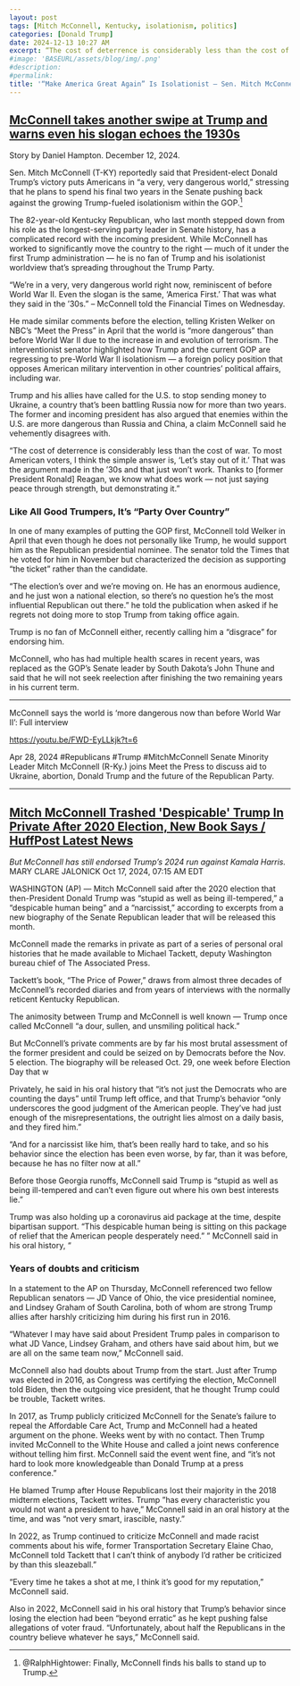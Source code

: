 ```yaml
---
layout: post
tags: [Mitch McConnell, Kentucky, isolationism, politics]
categories: [Donald Trump]
date: 2024-12-13 10:27 AM
excerpt: “The cost of deterrence is considerably less than the cost of war. To most American voters, I think the simple answer is, ‘Let’s stay out of it.’ That was the argument made in the ’30s and that just won’t work. Thanks to [former President Ronald] Reagan, we know what does work — not just saying peace through strength, but demonstrating it.” – Se. Mitch McConnell (T-KY)"
#image: 'BASEURL/assets/blog/img/.png'
#description:
#permalink:
title: '“Make America Great Again” Is Isolationist – Sen. Mitch McConnell (T-KY)'
---
```



## [McConnell takes another swipe at Trump and warns even his slogan echoes the 1930s](https://www.rawstory.com/mitch-mcconnell-2670438975/)

Story by Daniel Hampton. December 12, 2024.

Sen. Mitch McConnell (T-KY) reportedly said that President-elect Donald Trump’s victory puts Americans in “a very, very dangerous world,” stressing that he plans to spend his final two years in the Senate pushing back against the growing Trump-fueled isolationism within the GOP.[^11]

[^11]: @RalphHightower: Finally, McConnell finds his balls to stand up to Trump. 

The 82-year-old Kentucky Republican, who last month stepped down from his role as the longest-serving party leader in Senate history, has a complicated record with the incoming president. While McConnell has worked to significantly move the country to the right — much of it under the first Trump administration — he is no fan of Trump and his isolationist worldview that’s spreading throughout the Trump Party.

“We’re in a very, very dangerous world right now, reminiscent of before World War II. Even the slogan is the same, ‘America First.’ That was what they said in the ’30s.” – McConnell told the Financial Times on Wednesday.

He made similar comments before the election, telling Kristen Welker on NBC’s “Meet the Press” in April that the world is “more dangerous” than before World War II due to the increase in and evolution of terrorism. The interventionist senator highlighted how Trump and the current GOP are regressing to pre-World War II isolationism — a foreign policy position that opposes American military intervention in other countries’ political affairs, including war.

Trump and his allies have called for the U.S. to stop sending money to Ukraine, a country that’s been battling Russia now for more than two years. The former and incoming president has also argued that enemies within the U.S. are more dangerous than Russia and China, a claim McConnell said he vehemently disagrees with.

“The cost of deterrence is considerably less than the cost of war. To most American voters, I think the simple answer is, ‘Let’s stay out of it.’ That was the argument made in the ’30s and that just won’t work. Thanks to [former President Ronald] Reagan, we know what does work — not just saying peace through strength, but demonstrating it.”

### Like All Good Trumpers, It’s “Party Over Country”

In one of many examples of putting the GOP first, McConnell told Welker in April that even though he does not personally like Trump, he would support him as the Republican presidential nominee. The senator told the Times that he voted for him in November but characterized the decision as supporting “the ticket” rather than the candidate.

“The election’s over and we’re moving on. He has an enormous audience, and he just won a national election, so there’s no question he’s the most influential Republican out there.”
he told the publication when asked if he regrets not doing more to stop Trump from taking office again.

Trump is no fan of McConnell either, recently calling him a “disgrace” for endorsing him.

McConnell, who has had multiple health scares in recent years, was replaced as the GOP’s Senate leader by South Dakota’s John Thune and said that he will not seek reelection after finishing the two remaining years in his current term.

----

McConnell says the world is ‘more dangerous now than before World War II’: Full interview

https://youtu.be/FWD-EyLLkjk?t=6

Apr 28, 2024  #Republicans #Trump #MitchMcConnell
Senate Minority Leader Mitch McConnell (R-Ky.) joins Meet the Press to discuss aid to Ukraine, abortion, Donald Trump and the future of the Republican Party.

----

## [Mitch McConnell Trashed 'Despicable' Trump In Private After 2020 Election, New Book Says / HuffPost Latest News](https://www.huffpost.com/entry/mitch-mcconnell-donald-trump-post-2020-election_n_6710f008e4b0cbb639677645)

*But McConnell has still endorsed Trump’s 2024 run against Kamala Harris.*
MARY CLARE JALONICK
Oct 17, 2024, 07:15 AM EDT

WASHINGTON (AP) — Mitch McConnell said after the 2020 election that then-President Donald Trump was “stupid as well as being ill-tempered,” a “despicable human being” and a “narcissist,” according to excerpts from a new biography of the Senate Republican leader that will be released this month.

McConnell made the remarks in private as part of a series of personal oral histories that he made available to Michael Tackett, deputy Washington bureau chief of The Associated Press.

Tackett’s book, “The Price of Power,” draws from almost three decades of McConnell’s recorded diaries and from years of interviews with the normally reticent Kentucky Republican.

The animosity between Trump and McConnell is well known — Trump once called McConnell “a dour, sullen, and unsmiling political hack.”

But McConnell’s private comments are by far his most brutal assessment of the former president and could be seized on by Democrats before the Nov. 5 election. The biography will be released Oct. 29, one week before Election Day that w

Privately, he said in his oral history that “it’s not just the Democrats who are counting the days” until Trump left office, and that Trump’s behavior “only underscores the good judgment of the American people. They’ve had just enough of the misrepresentations, the outright lies almost on a daily basis, and they fired him.”

“And for a narcissist like him, that’s been really hard to take, and so his behavior since the election has been even worse, by far, than it was before, because he has no filter now at all.”

Before those Georgia runoffs, McConnell said Trump is “stupid as well as being ill-tempered and can’t even figure out where his own best interests lie.”

Trump was also holding up a coronavirus aid package at the time, despite bipartisan support. “This despicable human being is sitting on this package of relief that the American people desperately need.”
” McConnell said in his oral history, “

### Years of doubts and criticism

In a statement to the AP on Thursday, McConnell referenced two fellow Republican senators — JD Vance of Ohio, the vice presidential nominee, and Lindsey Graham of South Carolina, both of whom are strong Trump allies after harshly criticizing him during his first run in 2016.

“Whatever I may have said about President Trump pales in comparison to what JD Vance, Lindsey Graham, and others have said about him, but we are all on the same team now,” McConnell said.

McConnell also had doubts about Trump from the start. Just after Trump was elected in 2016, as Congress was certifying the election, McConnell told Biden, then the outgoing vice president, that he thought Trump could be trouble, Tackett writes.

In 2017, as Trump publicly criticized McConnell for the Senate’s failure to repeal the Affordable Care Act, Trump and McConnell had a heated argument on the phone. Weeks went by with no contact. Then Trump invited McConnell to the White House and called a joint news conference without telling him first. McConnell said the event went fine, and “it’s not hard to look more knowledgeable than Donald Trump at a press conference.”

He blamed Trump after House Republicans lost their majority in the 2018 midterm elections, Tackett writes. Trump ”has every characteristic you would not want a president to have,” McConnell said in an oral history at the time, and was “not very smart, irascible, nasty.”

In 2022, as Trump continued to criticize McConnell and made racist comments about his wife, former Transportation Secretary Elaine Chao, McConnell told Tackett that I can’t think of anybody I’d rather be criticized by than this sleazeball.”

“Every time he takes a shot at me, I think it’s good for my reputation,” McConnell said.

Also in 2022, McConnell said in his oral history that Trump’s behavior since losing the election had been “beyond erratic” as he kept pushing false allegations of voter fraud. “Unfortunately, about half the Republicans in the country believe whatever he says,” McConnell said.